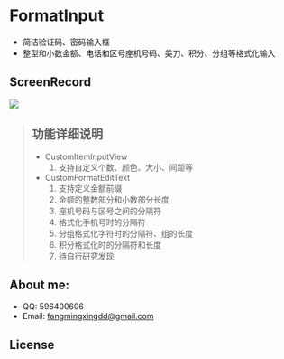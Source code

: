 # FormatInput
- 简洁验证码、密码输入框
- 整型和小数金额、电话和区号座机号码、美刀、积分、分组等格式化输入

## ScreenRecord
![](https://github.com/Dpuntu/FormatInput/tree/master/image/show.gif)

> ## 功能详细说明
> - CustomItemInputView
>     1. 支持自定义个数、颜色、大小、间距等
> - CustomFormatEditText
>     1. 支持定义金额前缀
>     2. 金额的整数部分和小数部分长度
>     3. 座机号码与区号之间的分隔符
>     4. 格式化手机号时的分隔符
>     5. 分组格式化字符时的分隔符、组的长度
>     6. 积分格式化时的分隔符和长度
>     7. 待自行研究发现

## About me:<br>
* QQ: 596400606
* Email: fangmingxingdd@gmail.com

## License


